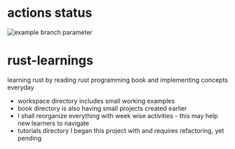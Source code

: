 # actions status
![example branch parameter](https://github.com/skariyania/rust-conceptual/workflows/Rust/badge.svg)

# rust-learnings
learning rust by reading rust programming book and implementing concepts everyday
- workspace directory includes small working examples
- book directory is also having small projects created earlier
- I shall reorganize everything with week wise activities - this may help new learners to navigate
- tutorials directory I began this project with and requires refactoring, yet pending
